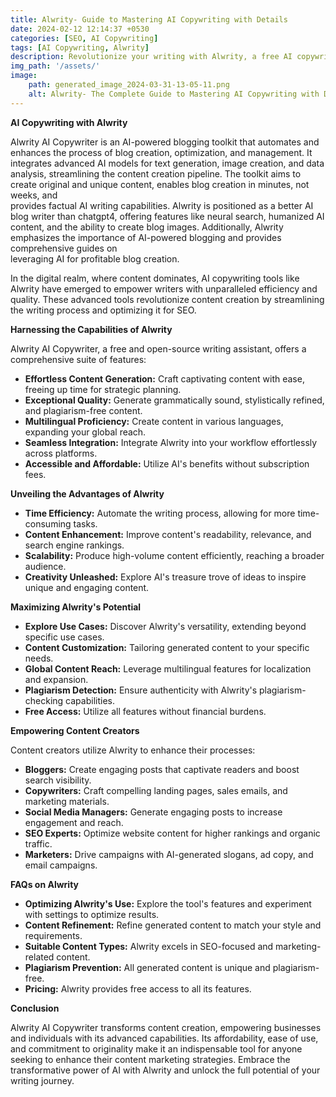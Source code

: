 ```yaml
---
title: Alwrity- Guide to Mastering AI Copywriting with Details
date: 2024-02-12 12:14:37 +0530
categories: [SEO, AI Copywriting]
tags: [AI Copywriting, Alwrity]
description: Revolutionize your writing with Alwrity, a free AI copywriting tool. Effortlessly generate high-quality content, improve efficiency, and optimize for SEO. Discover how Alwrity empowers content creators, from bloggers to marketers, and experience the transformative power of AI in your writing journey.
img_path: '/assets/'
image:
    path: generated_image_2024-03-31-13-05-11.png
    alt: Alwrity- The Complete Guide to Mastering AI Copywriting with Details
---
```


**AI Copywriting with Alwrity**

Alwrity AI Copywriter is an AI-powered blogging toolkit that automates and      
enhances the process of blog creation, optimization, and management. It         
integrates advanced AI models for text generation, image creation, and data     
analysis, streamlining the content creation pipeline. The toolkit aims to create
original and unique content, enables blog creation in minutes, not weeks, and   
provides factual AI writing capabilities. Alwrity is positioned as a better AI  
blog writer than chatgpt4, offering features like neural search, humanized AI   
content, and the ability to create blog images. Additionally, Alwrity emphasizes
the importance of AI-powered blogging and provides comprehensive guides on      
leveraging AI for profitable blog creation. 

In the digital realm, where content dominates, AI copywriting tools like Alwrity have emerged to empower writers with unparalleled efficiency and quality. These advanced tools revolutionize content creation by streamlining the writing process and optimizing it for SEO.

**Harnessing the Capabilities of Alwrity**

Alwrity AI Copywriter, a free and open-source writing assistant, offers a comprehensive suite of features:

* **Effortless Content Generation:** Craft captivating content with ease, freeing up time for strategic planning.
* **Exceptional Quality:** Generate grammatically sound, stylistically refined, and plagiarism-free content.
* **Multilingual Proficiency:** Create content in various languages, expanding your global reach.
* **Seamless Integration:** Integrate Alwrity into your workflow effortlessly across platforms.
* **Accessible and Affordable:** Utilize AI's benefits without subscription fees.

**Unveiling the Advantages of Alwrity**

* **Time Efficiency:** Automate the writing process, allowing for more time-consuming tasks.
* **Content Enhancement:** Improve content's readability, relevance, and search engine rankings.
* **Scalability:** Produce high-volume content efficiently, reaching a broader audience.
* **Creativity Unleashed:** Explore AI's treasure trove of ideas to inspire unique and engaging content.

**Maximizing Alwrity's Potential**

* **Explore Use Cases:** Discover Alwrity's versatility, extending beyond specific use cases.
* **Content Customization:** Tailoring generated content to your specific needs.
* **Global Content Reach:** Leverage multilingual features for localization and expansion.
* **Plagiarism Detection:** Ensure authenticity with Alwrity's plagiarism-checking capabilities.
* **Free Access:** Utilize all features without financial burdens.

**Empowering Content Creators**

Content creators utilize Alwrity to enhance their processes:

* **Bloggers:** Create engaging posts that captivate readers and boost search visibility.
* **Copywriters:** Craft compelling landing pages, sales emails, and marketing materials.
* **Social Media Managers:** Generate engaging posts to increase engagement and reach.
* **SEO Experts:** Optimize website content for higher rankings and organic traffic.
* **Marketers:** Drive campaigns with AI-generated slogans, ad copy, and email campaigns.

**FAQs on Alwrity**

* **Optimizing Alwrity's Use:** Explore the tool's features and experiment with settings to optimize results.
* **Content Refinement:** Refine generated content to match your style and requirements.
* **Suitable Content Types:** Alwrity excels in SEO-focused and marketing-related content.
* **Plagiarism Prevention:** All generated content is unique and plagiarism-free.
* **Pricing:** Alwrity provides free access to all its features.

**Conclusion**

Alwrity AI Copywriter transforms content creation, empowering businesses and individuals with its advanced capabilities. Its affordability, ease of use, and commitment to originality make it an indispensable tool for anyone seeking to enhance their content marketing strategies. Embrace the transformative power of AI with Alwrity and unlock the full potential of your writing journey.
